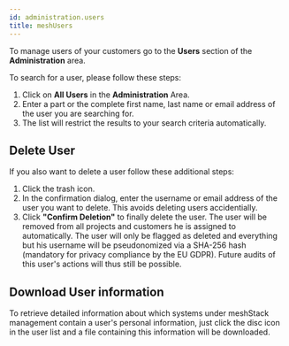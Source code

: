 ```yaml
---
id: administration.users
title: meshUsers
---
```


To manage users of your customers go to the **Users** section of the **Administration** area.

To search for a user, please follow these steps:

1. Click on **All Users** in the **Administration** Area.
2. Enter a part or the complete first name, last name or email address of the user you are searching for.
3. The list will restrict the results to your search criteria automatically.

## Delete User

If you also want to delete a user follow these additional steps:

1. Click the trash icon.
2. In the confirmation dialog,  enter the username or email address of the user you want to delete. This avoids deleting users accidentially.
3. Click **"Confirm Deletion"** to finally delete the user. The user will be removed from all projects and customers he is assigned to automatically. The user will only be flagged as deleted and everything but his username will be pseudonomized via a SHA-256 hash (mandatory for privacy compliance by the EU GDPR). Future audits of this user's actions will thus still be possible.

## Download User information

To retrieve detailed information about which systems under meshStack management contain a user's personal information, just click the disc icon in the user list and a file containing this information will be downloaded.
